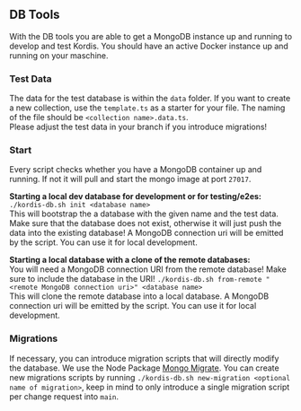 ## DB Tools

With the DB tools you are able to get a MongoDB instance up and running to
develop and test Kordis. You should have an active Docker instance up and
running on your maschine.

### Test Data

The data for the test database is within the `data` folder. If you want to
create a new collection, use the `template.ts` as a starter for your file. The
naming of the file should be `<collection name>.data.ts`.  
Please adjust the test data in your branch if you introduce migrations!

### Start

Every script checks whether you have a MongoDB container up and running. If not
it will pull and start the mongo image at port `27017`.

**Starting a local dev database for development or for testing/e2es:**  
`./kordis-db.sh init <database name>`  
This will bootstrap the a database with the given name and the test data. Make
sure that the database does not exist, otherwise it will just push the data into
the existing database! A MongoDB connection uri will be emitted by the script.
You can use it for local development.

**Starting a local database with a clone of the remote databases:**  
You will need a MongoDB connection URI from the remote database! Make sure to
include the database in the URI!
`./kordis-db.sh from-remote "<remote MongoDB connection uri>" <database name>`  
This will clone the remote database into a local database. A MongoDB connection
uri will be emitted by the script. You can use it for local development.

### Migrations

If necessary, you can introduce migration scripts that will directly modify the
database. We use the Node Package
[Mongo Migrate](https://www.npmjs.com/package/mongo-migrate-ts). You can create
new migrations scripts by running
`./kordis-db.sh new-migration <optional name of migration>`, keep in mind to
only introduce a single migration script per change request into `main`.
